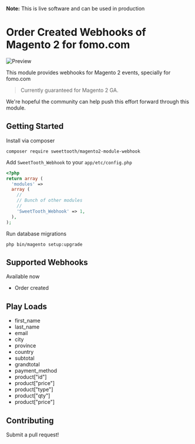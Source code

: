 **Note:** This is live software and can be used in production

# Order Created Webhooks of Magento 2 for fomo.com

![Preview](http://prontoinfosys.com/magento1/Screenshot_1.jpg)

This module provides webhooks for Magento 2 events, specially for fomo.com

> Currently guaranteed for Magento 2 GA.

We're hopeful the community can help push this effort forward through this module.

## Getting Started

Install via composer
```
composer require sweettooth/magento2-module-webhook
```

Add `SweetTooth_Webhook` to your `app/etc/config.php`
```php
<?php
return array (
  'modules' => 
  array (
    //
    // Bunch of other modules
    // 
    'SweetTooth_Webhook' => 1,
  ),
);
```

Run database migrations
```
php bin/magento setup:upgrade
```

## Supported Webhooks

Available now
- Order created


## Play Loads

- first_name
- last_name
- email
- city
- province
- country
- subtotal
- grandtotal
- payment_method
- product["id"]
- product["price"]
- product["type"]
- product["qty"]
- product["price"]


## Contributing

Submit a pull request!

